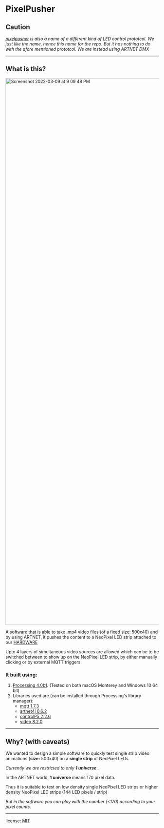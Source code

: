 # PixelPusher

## Caution

_[pixelpusher](https://github.com/hzeller/rpi-matrix-pixelpusher) is also a name of a different kind of LED control prototcol. We just like the name, hence this name for the repo. But it has nothing to do with the afore mentioned prototcol. We are instead using ARTNET DMX_

---

## What is this?

<img width="1792" alt="Screenshot 2022-03-09 at 9 09 48 PM" src="https://user-images.githubusercontent.com/4619862/157452862-2e9a9f87-c998-4d5d-8b51-cac687c7caa1.png">


A software that is able to take .mp4 video files (of a fixed size: 500x40) and by using ARTNET, it pushes the content to a NeoPixel LED strip attached to our [HARDWARE]()

Upto 4 layers of simultaneous video sources are allowed which can be to be switched between to show up on the NeoPixel LED strip, by either manually clicking or by external MQTT triggers.

### It built using:

1. [Processing 4.0b1](https://github.com/processing/processing4/releases/tag/processing-1276-4.0b1). (Tested on both macOS Monterey and Windows 10 64 bit)
2. Libraries used are (can be installed through Processing's library manager):
    - [mqtt 1.7.3](https://github.com/256dpi/processing-mqtt/releases/download/v1.7.3/mqtt.zip)
    - [artnet4j 0.6.2](https://github.com/cansik/artnet4j/releases/download/0.6.2/artnet4j.zip)
    - [controlP5 2.2.6](https://github.com/sojamo/controlp5/releases/download/v2.2.6/controlP5-2.2.6.zip)
    - [video 8.2.0](https://github.com/processing/processing-video/releases/download/r8-2.0/video-2.0.zip)

---

## Why? (with caveats)

We wanted to design a simple software to quickly test single strip video animations (__size:__ 500x40) on a __single strip__ of NeoPixel LEDs.

_Currently we are restricted to only __1 universe__ ._

In the ARTNET world, __1 universe__ means 170 pixel data.

Thus it is suitable to test on low density single NeoPixel LED strips or higher density NeoPixel LED strips (144 LED pixels / strip)

_But in the software you can play with the number (<170) according to your pixel counts._

---

license: [MIT]()
